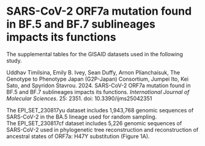# SARS-CoV-2 ORF7a mutation found in BF.5 and BF.7 sublineages impacts its functions
The supplemental tables for the GISAID datasets used in the following study.

Uddhav Timilsina, Emily B. Ivey, Sean Duffy, Arnon Plianchaisuk, The Genotype to Phenotype Japan (G2P-Japan) Consortium, Jumpei Ito, Kei Sato, and Spyridon Stavrou. 2024. SARS-CoV-2 ORF7a mutation found in BF.5 and BF.7 sublineages impacts its functions. *International Journal of Molecular Sciences*. 25: 2351. doi: 10.3390/ijms25042351

The EPI_SET_230817yu dataset includes 1,943,768 genomic sequences of SARS-CoV-2 in the BA.5 lineage used for random sampling.\
The EPI_SET_230817cf dataset includes 5,226 genomic sequences of SARS-CoV-2 used in phylogenetic tree reconstruction and reconstruction of ancestral states of ORF7a: H47Y substitution (Figure 1A).
